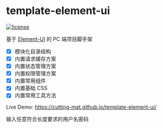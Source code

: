 # template-element-ui

[![license](https://img.shields.io/github/license/cutting-mat/template-element-ui.svg)]()

基于 [Element-UI](https://element.eleme.cn/#/zh-CN/component/quickstart) 的 PC 端项目脚手架

- [x] 模块化目录结构
- [x] 内置请求缓存方案
- [x] 内置状态管理方案
- [x] 内置权限管理方案
- [x] 内置常用组件
- [x] 内置基础 CSS
- [x] 内置常用工具方法

Live Demo: https://cutting-mat.github.io/template-element-ui/

输入任意符合长度要求的用户名密码
